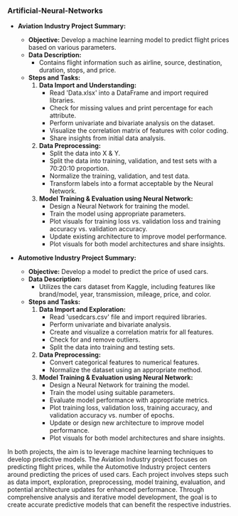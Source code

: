### Artificial-Neural-Networks

- **Aviation Industry Project Summary:**
  - **Objective:** Develop a machine learning model to predict flight prices based on various parameters.
  - **Data Description:**
    - Contains flight information such as airline, source, destination, duration, stops, and price.
  - **Steps and Tasks:**
    1. **Data Import and Understanding:**
       - Read 'Data.xlsx' into a DataFrame and import required libraries.
       - Check for missing values and print percentage for each attribute.
       - Perform univariate and bivariate analysis on the dataset.
       - Visualize the correlation matrix of features with color coding.
       - Share insights from initial data analysis.
    2. **Data Preprocessing:**
       - Split the data into X & Y.
       - Split the data into training, validation, and test sets with a 70:20:10 proportion.
       - Normalize the training, validation, and test data.
       - Transform labels into a format acceptable by the Neural Network.
    3. **Model Training & Evaluation using Neural Network:**
       - Design a Neural Network for training the model.
       - Train the model using appropriate parameters.
       - Plot visuals for training loss vs. validation loss and training accuracy vs. validation accuracy.
       - Update existing architecture to improve model performance.
       - Plot visuals for both model architectures and share insights.

- **Automotive Industry Project Summary:**
  - **Objective:** Develop a model to predict the price of used cars.
  - **Data Description:**
    - Utilizes the cars dataset from Kaggle, including features like brand/model, year, transmission, mileage, price, and color.
  - **Steps and Tasks:**
    1. **Data Import and Exploration:**
       - Read 'usedcars.csv' file and import required libraries.
       - Perform univariate and bivariate analysis.
       - Create and visualize a correlation matrix for all features.
       - Check for and remove outliers.
       - Split the data into training and testing sets.
    2. **Data Preprocessing:**
       - Convert categorical features to numerical features.
       - Normalize the dataset using an appropriate method.
    3. **Model Training & Evaluation using Neural Network:**
       - Design a Neural Network for training the model.
       - Train the model using suitable parameters.
       - Evaluate model performance with appropriate metrics.
       - Plot training loss, validation loss, training accuracy, and validation accuracy vs. number of epochs.
       - Update or design new architecture to improve model performance.
       - Plot visuals for both model architectures and share insights.

In both projects, the aim is to leverage machine learning techniques to develop predictive models. The Aviation Industry project focuses on predicting flight prices, while the Automotive Industry project centers around predicting the prices of used cars. Each project involves steps such as data import, exploration, preprocessing, model training, evaluation, and potential architecture updates for enhanced performance. Through comprehensive analysis and iterative model development, the goal is to create accurate predictive models that can benefit the respective industries.
